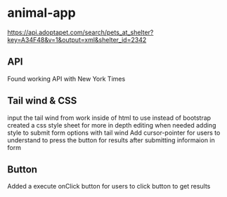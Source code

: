 # animal-app

https://api.adoptapet.com/search/pets_at_shelter?key=A34F48&v=1&output=xml&shelter_id=2342

## API 
Found working API with New York Times

## Tail wind & CSS
input the tail wind from work inside of html to use instead of bootstrap
created a css style sheet for more in depth editing when needed
adding style to submit form options with tail wind
Add cursor-pointer for users to understand to press the button for results after submitting informaion in form

## Button 
Added a execute onClick button for users to click button to get results
